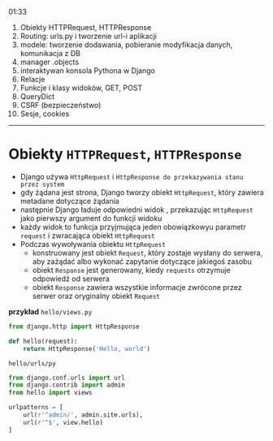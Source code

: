 01:33

1. Obiekty HTTPRequest, HTTPResponse
2. Routing: urls.py i tworzenie url-i aplikacji
3. modele: tworzenie dodawania, pobieranie modyfikacja danych, komunikacja z DB
4. manager .objects
5. interaktywan konsola Pythona w Django
6. Relacje
7. Funkcje i klasy widoków, GET, POST
8. QueryDict
9. CSRF (bezpieczeństwo)
10. Sesje, cookies

---------
# Obiekty `HTTPRequest`, `HTTPResponse`

- Django używa `HttpRequest` i `HttpResponse do przekazywania stanu przez system`
- gdy żądana jest strona, Django tworzy obiekt `HttpRequest`, który zawiera metadane dotyczące żądania
- następnie Django ładuje odpowiedni widok , przekazując `HttpRequest` jako pierwszy argument do funkcji widoku
- każdy widok to funkcja przyjmująca jeden obowiązkowyu parametr `request` i zwracająca obiekt `HttpRequest`
- Podczas wywoływania obiektu `HttpRequest`
	- konstruowany jest obiekt `Request`, który zostaje wysłany do serwera, aby zażądać albo wykonać zapytanie dotyczące jakiegoś zasobu
	- obiekt `Response` jest generowany, kiedy `requests` otrzymuje odpowiedź od serwera
	- obiekt `Response` zawiera wszystkie informacje zwrócone przez serwer oraz oryginalny obiekt `Request`


**przykład**
`hello/views.py`
```python
from django.http import HttpResponse

def hello(request):
	return HttpResponse('Hello, world')
```

`hello/urls/py`
```python
from django.conf.urls import url
from django.contrib import admin
from hello import views

urlpatterns = [
	url(r'^admin/', admin.site.urls),
	url(r'^$', view.hello)
]
```











